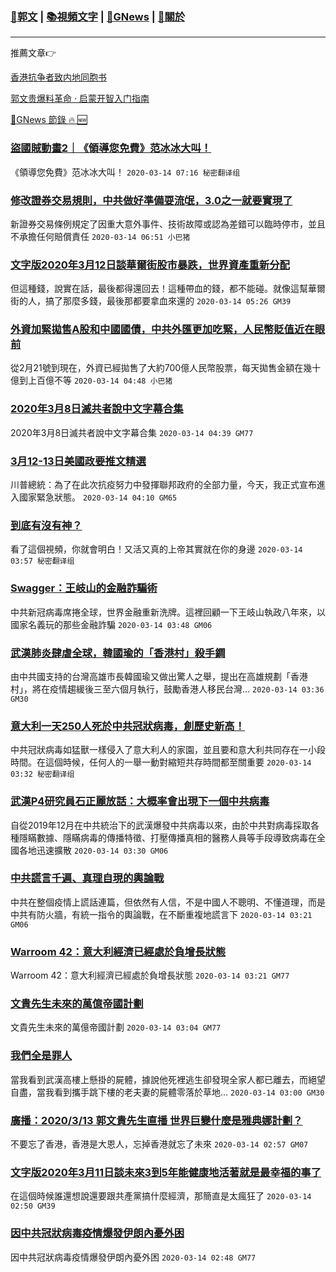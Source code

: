 ###  [:eagle:郭文](https://github.com/ourhimalayas/txt) | [:books:視頻文字](https://github.com/ourhimalayas/txt/blob/master/content/README.md) | [:newspaper:GNews](https://github.com/ourhimalayas/txt/blob/master/content/gnews/README.md) | [:pray:關於](https://github.com/ourhimalayas/home/tree/master/about)
---

推薦文章:point_right:

[香港抗争者致内地同胞书](https://github.com/ourhimalayas/news/blob/master/2019/08/a_letter_from_the_hong_kong_people.md)

[郭文贵爆料革命 · 启蒙开智入门指南](https://github.com/ourhimalayas/txt/issues/1)

[:newspaper:GNews 節錄 :fire: :new:](https://github.com/ourhimalayas/txt/blob/master/content/gnews/README.md) 



### [盜國賊動畫2｜《領導您免費》范冰冰大叫！](/content/gnews/1/README.md)

《領導您免費》范冰冰大叫！  `2020-03-14 07:16 秘密翻译组`

### [修改證券交易規則，中共做好準備耍流氓，3.0之一就要實現了](/content/gnews/2/README.md)

新證券交易條例規定了因重大意外事件、技術故障或認為差錯可以臨時停市，並且不承擔任何賠償責任  `2020-03-14 06:51 小巴猪`

### [文字版2020年3月12日談華爾街股市暴跌，世界資產重新分配](/content/gnews/3/README.md)

但這種錢，說實在話，最後都得還回去！這種帶血的錢，都不能碰。就像這幫華爾街的人，搞了那麼多錢，最後那都要拿血來還的  `2020-03-14 05:26 GM39`

### [外資加緊拋售A股和中國國債，中共外匯更加吃緊，人民幣貶值近在眼前](/content/gnews/4/README.md)

從2月21號到現在，外資已經拋售了大約700億人民幣股票，每天拋售金額在幾十億到上百億不等  `2020-03-14 04:48 小巴猪`

### [2020年3月8日滅共者說中文字幕合集](/content/gnews/5/README.md)

2020年3月8日滅共者說中文字幕合集  `2020-03-14 04:39 GM77`

### [3月12-13日美國政要推文精選](/content/gnews/6/README.md)

川普總統：為了在此次抗疫努力中發揮聯邦政府的全部力量，今天，我正式宣布進入國家緊急狀態。  `2020-03-14 04:10 GM65`

### [到底有沒有神？](/content/gnews/7/README.md)

看了這個視頻，你就會明白！又活又真的上帝其實就在你的身邊  `2020-03-14 03:57 秘密翻译组`

### [Swagger：王岐山的金融詐騙術](/content/gnews/8/README.md)

中共新冠病毒席捲全球，世界金融重新洗牌。這裡回顧一下王岐山執政八年來，以國家名義玩的那些金融詐騙  `2020-03-14 03:48 GM06`

### [武漢肺炎肆虐全球，韓國瑜的「香港村」殺手鐧](/content/gnews/9/README.md)

由中共國支持的台灣高雄市長韓國瑜又做出驚人之舉，提出在高雄規劃「香港村」，將在疫情趨緩後三至六個月執行，鼓勵香港人移民台灣...  `2020-03-14 03:36 GM30`

### [意大利一天250人死於中共冠狀病毒，創歷史新高！](/content/gnews/10/README.md)

中共冠狀病毒如猛獸一樣侵入了意大利人的家園，並且要和意大利共同存在一小段時間。在這個時候，任何人的一舉一動對縮短共存時間都至關重要  `2020-03-14 03:32 秘密翻译组`

### [武漢P4研究員石正麗放話：大概率會出現下一個中共病毒](/content/gnews/11/README.md)

自從2019年12月在中共統治下的武漢爆發中共病毒以來，由於中共對病毒採取各種隱瞞數據、隱瞞病毒的傳播特徵、打壓傳播真相的醫務人員等手段導致病毒在全國各地迅速擴散  `2020-03-14 03:30 GM06`

### [中共謊言千遍、真理自現的輿論戰](/content/gnews/12/README.md)

中共在整個疫情上謊話連篇，但依然有人信，不是中國人不聰明、不懂道理，而是中共有防火牆，有統一指令的輿論戰，在不斷重複地謊言下  `2020-03-14 03:21 GM06`

### [Warroom 42：意大利經濟已經處於負增長狀態](/content/gnews/13/README.md)

Warroom 42：意大利經濟已經處於負增長狀態  `2020-03-14 03:21 GM77`

### [文貴先生未來的萬億帝國計劃](/content/gnews/14/README.md)

文貴先生未來的萬億帝國計劃  `2020-03-14 03:04 GM77`

### [我們全是罪人](/content/gnews/15/README.md)

當我看到武漢高樓上懸掛的屍體，據說他死裡逃生卻發現全家人都已離去，而絕望自盡，當我看到攜手跳下樓的老夫妻的屍體零落於草地...  `2020-03-14 03:00 GM30`

### [廣播：2020/3/13 郭文貴先生直播 世界巨變什麼是雅典娜計劃？](/content/gnews/16/README.md)

不要忘了香港，香港是大恩人，忘掉香港就忘了未來  `2020-03-14 02:57 GM07`

### [文字版2020年3月11日談未來3到5年能健康地活著就是最幸福的事了](/content/gnews/17/README.md)

在這個時候誰還想說還要跟共產黨搞什麼經濟，那簡直是太瘋狂了  `2020-03-14 02:50 GM39`

### [因中共冠狀病毒疫情爆發伊朗內憂外困](/content/gnews/18/README.md)

因中共冠狀病毒疫情爆發伊朗內憂外困  `2020-03-14 02:48 GM77`

